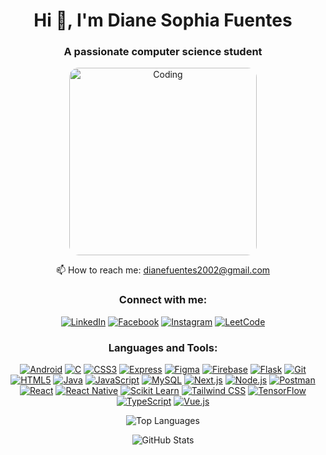 <h1 align="center">Hi 👋, I'm Diane Sophia Fuentes</h1>
<h3 align="center">A passionate computer science student</h3>

<p align="center">
  <img src="https://img.freepik.com/free-vector/cute-girl-hacker-operating-laptop-cartoon-vector-icon-illustration-people-technology-isolated-flat_138676-9487.jpg?t=st=1723630157~exp=1723630757~hmac=bcbadd85a5a1e7f3564a965443e02769295af27b10fe53e1af8c17b097618947" alt="Coding" width="300" style="border-radius: 15px;"/>
</p>

<p align="center">
      <p align="center">📫 How to reach me: <a href="mailto:dianefuentes2002@gmail.com">dianefuentes2002@gmail.com</a></p>
</p>

<h3 align="center">Connect with me:</h3>
<p align="center">
  <a href="https://linkedin.com/in/diane-sophia-fuentes" target="_blank"><img src="https://img.shields.io/badge/LinkedIn-0A66C2?style=for-the-badge&logo=linkedin&logoColor=white" alt="LinkedIn" /></a>
  <a href="https://fb.com/dianesophiagf" target="_blank"><img src="https://img.shields.io/badge/Facebook-1877F2?style=for-the-badge&logo=facebook&logoColor=white" alt="Facebook" /></a>
  <a href="https://instagram.com/dianesophiaaa" target="_blank"><img src="https://img.shields.io/badge/Instagram-E4405F?style=for-the-badge&logo=instagram&logoColor=white" alt="Instagram" /></a>
  <a href="https://www.leetcode.com/dsophia" target="_blank"><img src="https://img.shields.io/badge/LeetCode-FE6F00?style=for-the-badge&logo=leetcode&logoColor=white" alt="LeetCode" /></a>
</p>

<h3 align="center">Languages and Tools:</h3>
<p align="center">
  <a href="https://developer.android.com" target="_blank"><img src="https://img.shields.io/badge/Android-3DDC84?style=for-the-badge&logo=android&logoColor=white" alt="Android" /></a>
  <a href="https://www.cprogramming.com/" target="_blank"><img src="https://img.shields.io/badge/C-00599C?style=for-the-badge&logo=c&logoColor=white" alt="C" /></a>
  <a href="https://www.w3schools.com/css/" target="_blank"><img src="https://img.shields.io/badge/CSS3-1572B6?style=for-the-badge&logo=css3&logoColor=white" alt="CSS3" /></a>
  <a href="https://expressjs.com" target="_blank"><img src="https://img.shields.io/badge/Express.js-000000?style=for-the-badge&logo=express&logoColor=white" alt="Express" /></a>
  <a href="https://www.figma.com/" target="_blank"><img src="https://img.shields.io/badge/Figma-F24E1E?style=for-the-badge&logo=figma&logoColor=white" alt="Figma" /></a>
  <a href="https://firebase.google.com/" target="_blank"><img src="https://img.shields.io/badge/Firebase-FFCA28?style=for-the-badge&logo=firebase&logoColor=black" alt="Firebase" /></a>
  <a href="https://flask.palletsprojects.com/" target="_blank"><img src="https://img.shields.io/badge/Flask-000000?style=for-the-badge&logo=flask&logoColor=white" alt="Flask" /></a>
  <a href="https://git-scm.com/" target="_blank"><img src="https://img.shields.io/badge/Git-F05032?style=for-the-badge&logo=git&logoColor=white" alt="Git" /></a>
  <a href="https://www.w3.org/html/" target="_blank"><img src="https://img.shields.io/badge/HTML5-E34F26?style=for-the-badge&logo=html5&logoColor=white" alt="HTML5" /></a>
  <a href="https://www.java.com" target="_blank"><img src="https://img.shields.io/badge/Java-E34F26?style=for-the-badge&logo=java&logoColor=white" alt="Java" /></a>
  <a href="https://developer.mozilla.org/en-US/docs/Web/JavaScript" target="_blank"><img src="https://img.shields.io/badge/JavaScript-F7DF1E?style=for-the-badge&logo=javascript&logoColor=black" alt="JavaScript" /></a>
  <a href="https://www.mysql.com/" target="_blank"><img src="https://img.shields.io/badge/MySQL-4479A1?style=for-the-badge&logo=mysql&logoColor=white" alt="MySQL" /></a>
  <a href="https://nextjs.org/" target="_blank"><img src="https://img.shields.io/badge/Next.js-000000?style=for-the-badge&logo=next.js&logoColor=white" alt="Next.js" /></a>
  <a href="https://nodejs.org" target="_blank"><img src="https://img.shields.io/badge/Node.js-339933?style=for-the-badge&logo=node.js&logoColor=white" alt="Node.js" /></a>
  <a href="https://postman.com" target="_blank"><img src="https://img.shields.io/badge/Postman-FF6C37?style=for-the-badge&logo=postman&logoColor=white" alt="Postman" /></a>
  <a href="https://reactjs.org/" target="_blank"><img src="https://img.shields.io/badge/React-61DAFB?style=for-the-badge&logo=react&logoColor=black" alt="React" /></a>
  <a href="https://reactnative.dev/" target="_blank"><img src="https://img.shields.io/badge/React_Native-20232A?style=for-the-badge&logo=react&logoColor=61DAFB" alt="React Native" /></a>
  <a href="https://scikit-learn.org/" target="_blank"><img src="https://img.shields.io/badge/Scikit_learn-F7931E?style=for-the-badge&logo=scikit-learn&logoColor=white" alt="Scikit Learn" /></a>
  <a href="https://tailwindcss.com/" target="_blank"><img src="https://img.shields.io/badge/Tailwind_CSS-06B6D4?style=for-the-badge&logo=tailwind-css&logoColor=white" alt="Tailwind CSS" /></a>
  <a href="https://www.tensorflow.org" target="_blank"><img src="https://img.shields.io/badge/TensorFlow-FF6F00?style=for-the-badge&logo=tensorflow&logoColor=white" alt="TensorFlow" /></a>
  <a href="https://www.typescriptlang.org/" target="_blank"><img src="https://img.shields.io/badge/TypeScript-3178C6?style=for-the-badge&logo=typescript&logoColor=white" alt="TypeScript" /></a>
  <a href="https://vuejs.org/" target="_blank"><img src="https://img.shields.io/badge/Vue.js-4FC08D?style=for-the-badge&logo=vue.js&logoColor=white" alt="Vue.js" /></a>
</p>

<p align="center">
  <img src="https://github-readme-stats.vercel.app/api/top-langs?username=dianesophia&show_icons=true&locale=en&layout=compact" alt="Top Languages" />
</p>

<p align="center">
  <img src="https://github-readme-stats.vercel.app/api?username=dianesophia&show_icons=true&locale=en" alt="GitHub Stats" />
</p>
